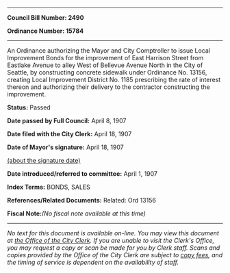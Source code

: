 

********

**Council Bill Number: 2490**
   
**Ordinance Number: 15784**
********

 An Ordinance authorizing the Mayor and City Comptroller to issue Local Improvement Bonds for the improvement of East Harrison Street from Eastlake Avenue to alley West of Bellevue Avenue North in the City of Seattle, by constructing concrete sidewalk under Ordinance No. 13156, creating Local Improvement District No. 1185 prescribing the rate of interest thereon and authorizing their delivery to the contractor constructing the improvement.

**Status:** Passed
   
**Date passed by Full Council:** April 8, 1907
   
**Date filed with the City Clerk:** April 18, 1907
   
**Date of Mayor's signature:** April 18, 1907
   
[(about the signature date)](/~public/approvaldate.htm)
   
   
   
**Date introduced/referred to committee:** April 1, 1907
   
   
**Index Terms:** BONDS, SALES

**References/Related Documents:** Related: Ord 13156

**Fiscal Note:**_(No fiscal note available at this time)_
********

_No text for this document is available on-line. You may view this document at [the Office of the City Clerk](http://www.seattle.gov/leg/clerk/contactUs.htm). If you are unable to visit the Clerk's Office, you may request a copy or scan be made for you by Clerk staff. Scans and copies provided by the Office of the City Clerk are subject to [copy fees](http://clerk.seattle.gov/~public/clerkfees.htm), and the timing of service is dependent on the availability of staff._

